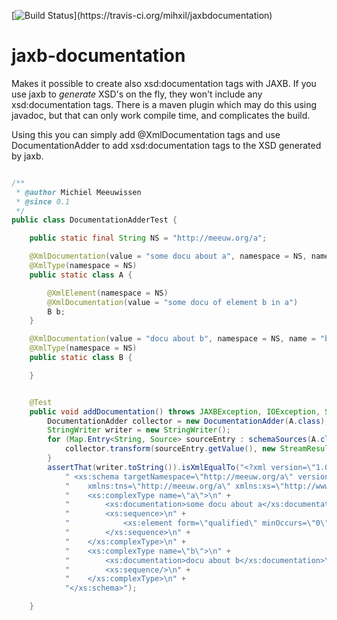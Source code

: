[![Build Status](https://travis-ci.org/mihxil/jaxbdocumentation.png?)](https://travis-ci.org/mihxil/jaxbdocumentation)

jaxb-documentation
==================

Makes it possible to create also xsd:documentation tags with JAXB. If you use jaxb to _generate_ XSD's on the fly, they won't include any xsd:documentation tags. There is a maven plugin which may do this using javadoc, but that can only work compile time, and complicates the build.

Using this you can simply add @XmlDocumentation tags and use DocumentationAdder to add xsd:documentation tags to the XSD generated by jaxb.

```java

/**
 * @author Michiel Meeuwissen
 * @since 0.1
 */
public class DocumentationAdderTest {

    public static final String NS = "http://meeuw.org/a";

    @XmlDocumentation(value = "some docu about a", namespace = NS, name = "a")
    @XmlType(namespace = NS)
    public static class A {

        @XmlElement(namespace = NS)
        @XmlDocumentation(value = "some docu of element b in a")
        B b;
    }

    @XmlDocumentation(value = "docu about b", namespace = NS, name = "b")
    @XmlType(namespace = NS)
    public static class B {

    }


    @Test
    public void addDocumentation() throws JAXBException, IOException, SAXException, TransformerException, ParserConfigurationException {
        DocumentationAdder collector = new DocumentationAdder(A.class);
        StringWriter writer = new StringWriter();
        for (Map.Entry<String, Source> sourceEntry : schemaSources(A.class).entrySet()) {
            collector.transform(sourceEntry.getValue(), new StreamResult(writer));
        }
        assertThat(writer.toString()).isXmlEqualTo("<?xml version=\"1.0\" encoding=\"utf-8\"?>\n" +
            " <xs:schema targetNamespace=\"http://meeuw.org/a\" version=\"1.0\"\n" +
            "    xmlns:tns=\"http://meeuw.org/a\" xmlns:xs=\"http://www.w3.org/2001/XMLSchema\">\n" +
            "    <xs:complexType name=\"a\">\n" +
            "        <xs:documentation>some docu about a</xs:documentation>\n" +
            "        <xs:sequence>\n" +
            "            <xs:element form=\"qualified\" minOccurs=\"0\" name=\"b\" type=\"tns:b\"/>\n" +
            "        </xs:sequence>\n" +
            "    </xs:complexType>\n" +
            "    <xs:complexType name=\"b\">\n" +
            "        <xs:documentation>docu about b</xs:documentation>\n" +
            "        <xs:sequence/>\n" +
            "    </xs:complexType>\n" +
            "</xs:schema>");

    }

```


